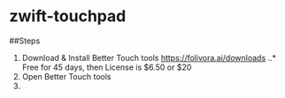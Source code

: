 # zwift-touchpad

##Steps
1. Download & Install Better Touch tools https://folivora.ai/downloads
..* Free for 45 days, then License is $6.50 or $20
1. Open Better Touch tools
1. 
